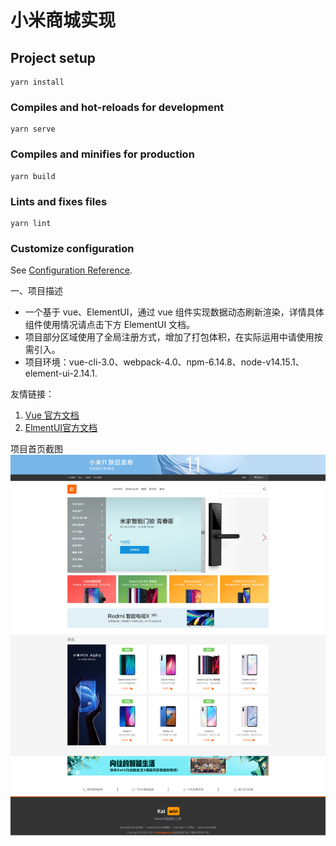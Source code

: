 # 小米商城实现

## Project setup
```
yarn install
```

### Compiles and hot-reloads for development
```
yarn serve
```

### Compiles and minifies for production
```
yarn build
```

### Lints and fixes files
```
yarn lint
```

### Customize configuration
See [Configuration Reference](https://cli.vuejs.org/config/).


一、项目描述

- 一个基于 vue、ElementUI，通过 vue 组件实现数据动态刷新渲染，详情具体组件使用情况请点击下方 ElementUI 文档。
- 项目部分区域使用了全局注册方式，增加了打包体积，在实际运用中请使用按需引入。
- 项目环境：vue-cli-3.0、webpack-4.0、npm-6.14.8、node-v14.15.1、element-ui-2.14.1.

友情链接：
1. [Vue 官方文档](https://cn.vuejs.org/v2/guide/instance.html)
2. [ElmentUI官方文档](https://element.eleme.cn/#/zh-CN/component/installation)

项目首页截图
![输入图片说明](https://github.com/zhaokaiwin/zhaokaiwin/blob/main/xiami.png)

